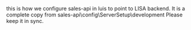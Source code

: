 this is how we configure sales-api in luis to point to LISA backend.
It is a complete copy from sales-api\config\ServerSetup\development
Please keep it in sync.